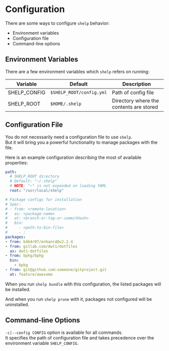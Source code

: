 # Configuration

There are some ways to configure `shelp` behavior:

- Environment variables
- Configuration file
- Command-line options

## Environment Variables

There are a few environment variables which `shelp` refers on running:

 Variable | Default | Description
----------|---------|-------------
 SHELP_CONFIG | `$SHELP_ROOT/config.yml` | Path of config file
 SHELP_ROOT | `$HOME/.shelp` | Directory where the contents are stored

## Configuration File

You do not necessarily need a configuration file to use `shelp`.  
But it will bring you a powerful functionality to manage packages with the file.

Here is an example configuration describing the most of available properties:

```YAML
path:
  # SHELP_ROOT directory
  # Default: "~/.shelp"
  # NOTE: "~" is not expanded on loading YAML
  root: "/usr/local/shelp"

# Package configs for installation
# Spec:
# - from: <remote-location>
#   as: <package-name>
#   at: <branch-or-tag-or-commitHash>
#   bin:
#     - <path-to-bin-file>
#     - :
packages:
- from: b4b4r07/enhancd@v2.2.4
- from: gitlab.com/dwt1/dotfiles
  as: dwt1-dotfiles
- from: bpkg/bpkg
  bin:
    - bpkg
- from: git@github.com:someone/gitproject.git
  at: feature/awesome
```

When you run `shelp bundle` with this configuration, the listed packages will be installed.

And when you run `shelp prune` with it, packages not configured will be uninstalled.

## Command-line Options

`-c|--config CONFIG` option is available for all commands.  
It specifies the path of configuration file and takes precedence over the environment variable
`SHELP_CONFIG`.
